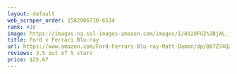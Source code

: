 ```yaml
---
layout: default 
﻿web_scraper_order: 1582906710-6534
rank: #16
image: https://images-na.ssl-images-amazon.com/images/I/812dFGZ%2BjAL.jpg
title: Ford v Ferrari Blu-ray
url: https://www.amazon.com/Ford-Ferrari-Blu-ray-Matt-Damon/dp/B07Z74Q2B5/ref=zg_mw_movies-tv_16?_encoding=UTF8&psc=1&refRID=0STWD1YRS3TMPPRB8GBJ
reviews: 3.5 out of 5 stars
price: $25.67 
---
```

